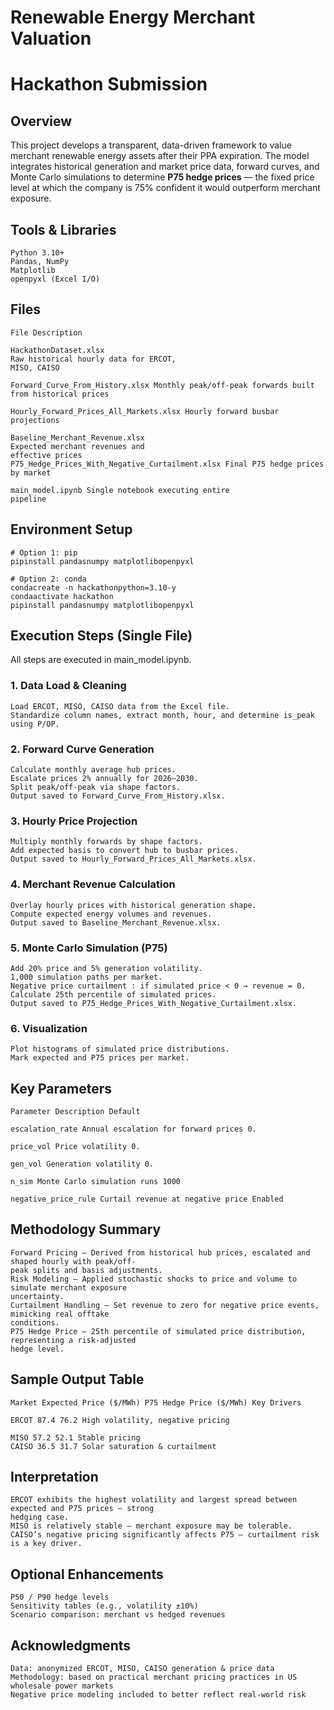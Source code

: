 # Renewable Energy Merchant Valuation

# Hackathon Submission

## Overview

This project develops a transparent, data-driven framework to value merchant renewable energy assets
after their PPA expiration. The model integrates historical generation and market price data, forward
curves, and Monte Carlo simulations to determine **P75 hedge prices** — the fixed price level at which the
company is 75% confident it would outperform merchant exposure.

## Tools & Libraries

```
Python 3.10+
Pandas, NumPy
Matplotlib
openpyxl (Excel I/O)
```
## Files

```
File Description
```
```
HackathonDataset.xlsx
Raw historical hourly data for ERCOT,
MISO, CAISO
```
```
Forward_Curve_From_History.xlsx Monthly peak/off-peak forwards built
from historical prices
```
```
Hourly_Forward_Prices_All_Markets.xlsx Hourly forward busbar projections
```
```
Baseline_Merchant_Revenue.xlsx
Expected merchant revenues and
effective prices
P75_Hedge_Prices_With_Negative_Curtailment.xlsx Final P75 hedge prices by market
```
```
main_model.ipynb Single notebook executing entire
pipeline
```
## Environment Setup

```
# Option 1: pip
pipinstall pandasnumpy matplotlibopenpyxl
```
```
# Option 2: conda
condacreate -n hackathonpython=3.10-y
condaactivate hackathon
pipinstall pandasnumpy matplotlibopenpyxl
```
## Execution Steps (Single File)

All steps are executed in main_model.ipynb.

### 1. Data Load & Cleaning

```
Load ERCOT, MISO, CAISO data from the Excel file.
Standardize column names, extract month, hour, and determine is_peak using P/OP.
```
### 2. Forward Curve Generation

```
Calculate monthly average hub prices.
Escalate prices 2% annually for 2026–2030.
Split peak/off-peak via shape factors.
Output saved to Forward_Curve_From_History.xlsx.
```
### 3. Hourly Price Projection

```
Multiply monthly forwards by shape factors.
Add expected basis to convert hub to busbar prices.
Output saved to Hourly_Forward_Prices_All_Markets.xlsx.
```
### 4. Merchant Revenue Calculation

```
Overlay hourly prices with historical generation shape.
Compute expected energy volumes and revenues.
Output saved to Baseline_Merchant_Revenue.xlsx.
```
### 5. Monte Carlo Simulation (P75)

```
Add 20% price and 5% generation volatility.
1,000 simulation paths per market.
Negative price curtailment : if simulated price < 0 → revenue = 0.
Calculate 25th percentile of simulated prices.
Output saved to P75_Hedge_Prices_With_Negative_Curtailment.xlsx.
```
### 6. Visualization

```
Plot histograms of simulated price distributions.
Mark expected and P75 prices per market.
```
## Key Parameters

```
Parameter Description Default
```
```
escalation_rate Annual escalation for forward prices 0.
```
```
price_vol Price volatility 0.
```
```
gen_vol Generation volatility 0.
```
```
n_sim Monte Carlo simulation runs 1000
```
```
negative_price_rule Curtail revenue at negative price Enabled 
```
## Methodology Summary

```
Forward Pricing — Derived from historical hub prices, escalated and shaped hourly with peak/off-
peak splits and basis adjustments.
Risk Modeling — Applied stochastic shocks to price and volume to simulate merchant exposure
uncertainty.
Curtailment Handling — Set revenue to zero for negative price events, mimicking real offtake
conditions.
P75 Hedge Price — 25th percentile of simulated price distribution, representing a risk-adjusted
hedge level.
```
## Sample Output Table

```
Market Expected Price ($/MWh) P75 Hedge Price ($/MWh) Key Drivers
```
```
ERCOT 87.4 76.2 High volatility, negative pricing
```
```
MISO 57.2 52.1 Stable pricing
CAISO 36.5 31.7 Solar saturation & curtailment
```
## Interpretation

```
ERCOT exhibits the highest volatility and largest spread between expected and P75 prices — strong
hedging case.
MISO is relatively stable — merchant exposure may be tolerable.
CAISO’s negative pricing significantly affects P75 — curtailment risk is a key driver.
```
## Optional Enhancements

```
P50 / P90 hedge levels
Sensitivity tables (e.g., volatility ±10%)
Scenario comparison: merchant vs hedged revenues
```
## Acknowledgments

```
Data: anonymized ERCOT, MISO, CAISO generation & price data
Methodology: based on practical merchant pricing practices in US wholesale power markets
Negative price modeling included to better reflect real-world risk
```


